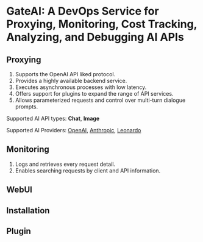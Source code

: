 # GateAI: A DevOps Service for Proxying, Monitoring, Cost Tracking, Analyzing, and Debugging AI APIs

## Proxying
1. Supports the OpenAI API liked protocol.
2. Provides a highly available backend service.
3. Executes asynchronous processes with low latency.
4. Offers support for plugins to expand the range of API services.
5. Allows parameterized requests and control over multi-turn dialogue prompts.

Supported AI API types: **Chat**, **Image**

Supported AI Providers: [OpenAI](https://platform.openai.com/docs/api-reference), [Anthropic](https://docs.anthropic.com/claude/reference/getting-started-with-the-api), [Leonardo](https://leonardo.ai/)

## Monitoring
1. Logs and retrieves every request detail.
2. Enables searching requests by client and API information.

## WebUI

## Installation

## Plugin
